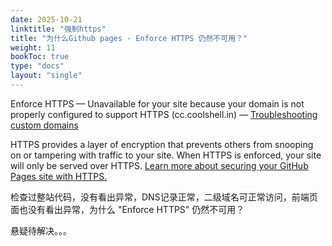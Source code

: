 ```yaml
---
date: 2025-10-21
linktitle: "强制https"
title: "为什么Github pages - Enforce HTTPS 仍然不可用？"
weight: 11
bookToc: true
type: "docs"
layout: "single"
---
```


Enforce HTTPS — Unavailable for your site because your domain is not properly configured to support HTTPS (cc.coolshell.in) — [Troubleshooting custom domains](https://docs.github.com/articles/troubleshooting-custom-domains/#https-errors)

HTTPS provides a layer of encryption that prevents others from snooping on or tampering with traffic to your site.
When HTTPS is enforced, your site will only be served over HTTPS. [Learn more about securing your GitHub Pages site with HTTPS.](https://docs.github.com/pages/getting-started-with-github-pages/securing-your-github-pages-site-with-https)

检查过整站代码，没有看出异常，DNS记录正常，二级域名可正常访问，前端页面也没有看出异常，为什么 "Enforce HTTPS" 仍然不可用？

悬疑待解决。。。